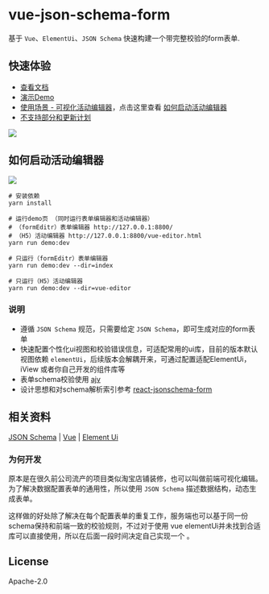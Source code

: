 # vue-json-schema-form
基于 `Vue`、`ElementUi`、`JSON Schema` 快速构建一个带完整校验的form表单.

## 快速体验
* [查看文档](https://vue-json-schema-form.lljj.me/ "Vue JSON Schema Docs")
* [演示Demo](https://form.lljj.me/ "Vue JSON Schema Form Demo")
* [使用场景 - 可视化活动编辑器](https://form.lljj.me/vue-editor.html)，点击这里查看 [如何启动活动编辑器](#如何启动活动编辑器)
* [不支持部分和更新计划](https://vue-json-schema-form.lljj.me/zh/guide/todo.html)

![](https://7.luochongfei.top/vue-json-schema-form.gif?1)

## 如何启动活动编辑器

![](https://lljj-xxxx.oss-cn-hongkong.aliyuncs.com/vue-editor.jpg)

```ssh
# 安装依赖
yarn install

# 运行demo页 （同时运行表单编辑器和活动编辑器）
# （formEditr）表单编辑器 http://127.0.0.1:8800/
# （H5）活动编辑器 http://127.0.0.1:8800/vue-editor.html
yarn run demo:dev

# 只运行（formEditr）表单编辑器
yarn run demo:dev --dir=index

# 只运行（H5）活动编辑器
yarn run demo:dev --dir=vue-editor

```

### 说明
* 遵循 `JSON Schema` 规范，只需要给定 `JSON Schema`，即可生成对应的form表单
* 快速配置个性化ui视图和校验错误信息，可适配常用的ui库，目前的版本默认视图依赖 `elementUi`，后续版本会解耦开来，可通过配置适配ElementUi，iView 或者你自己开发的组件库等
* 表单schema校验使用  [ajv](https://github.com/epoberezkin/ajv)
* 设计思想和对schema解析索引参考 [react-jsonschema-form](https://github.com/rjsf-team/react-jsonschema-form)

## 相关资料
[JSON Schema](https://json-schema.org/understanding-json-schema/index.html) |
[Vue](https://cn.vuejs.org/) |
[Element Ui](https://element.eleme.io/)

### 为何开发
原本是在很久前公司流产的项目类似淘宝店铺装修，也可以叫做前端可视化编辑。为了解决数据配置表单的通用性，所以使用 `JSON Schema` 描述数据结构，动态生成表单。

这样做的好处除了解决在每个配置表单的重复工作，服务端也可以基于同一份schema保持和前端一致的校验规则，不过对于使用 vue elementUi并未找到合适库可以直接使用，所以在后面一段时间决定自己实现一个 。

## License
Apache-2.0

